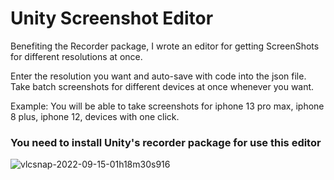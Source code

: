 # Unity Screenshot Editor

Benefiting the Recorder package, I wrote an editor for getting ScreenShots for different resolutions at once.

Enter the resolution you want and auto-save with code into the json file. Take batch screenshots for different devices at once whenever you want.

Example:
You will be able to take screenshots for iphone 13 pro max, iphone 8 plus, iphone 12, devices with one click. 



### You need to install Unity's recorder package for use this editor


![vlcsnap-2022-09-15-01h18m30s916](https://user-images.githubusercontent.com/41707639/190272975-af8e4125-7a8f-4720-b5cc-68b13beadf3c.png)
